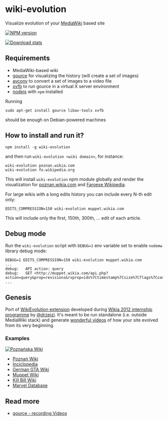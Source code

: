 wiki-evolution
==============

Visualize evolution of your [MediaWiki](https://www.mediawiki.org/wiki/MediaWiki) based site

[![NPM version](https://badge.fury.io/js/wiki-evolution.png)](http://badge.fury.io/js/wiki-evolution)

[![Download stats](https://nodei.co/npm/wiki-evolution.png?downloads=true&downloadRank=true)](https://nodei.co/npm/wiki-evolution/)

## Requirements

* MediaWiki-based wiki
* [gource](https://github.com/acaudwell/Gource) for visualizing the history (will create a set of images)
* [avconv](http://libav.org/avconv.html) to convert a set of images to a video file
* [xvfb](http://www.x.org/releases/X11R7.6/doc/man/man1/Xvfb.1.xhtml) to run gource in a virtual X server environment
* [nodejs](https://github.com/joyent/node/wiki/Installing-Node.js-via-package-manager) with `npm` installed

Running

```
sudo apt-get install gource libav-tools xvfb
```

should be enough on Debian-powered machines

## How to install and run it?

```
npm install -g wiki-evolution
```

and then run `wiki-evolution <wiki domain>`, for instance:

```
wiki-evolution poznan.wikia.com
wiki-evolution fo.wikipedia.org
```

This will install `wiki-evolution` npm module globally
and render the visualization for [poznan.wikia.com](http://poznan.wikia.com) and [Faroese Wikipedia](http://fo.wikipedia.org).

For large wikis with a long edits history you can include every N-th edit only:

```
EDITS_COMPRESSION=150 wiki-evolution muppet.wikia.com
```

This will include only the first, 150th, 300th, ... edit of each article.

## Debug mode

Run the `wiki-evolution` script with `DEBUG=1` env variable set to enable `nodemw` library debug mode:

```
DEBUG=1 EDITS_COMPRESSION=150 wiki-evolution muppet.wikia.com
...
debug:   API action: query
debug:   GET <http://muppet.wikia.com/api.php?action=query&prop=revisions&rvprop=ids%7Ctimestamp%7Csize%7Cflags%7Ccomment%7Cuser&rvdir=newer&rvlimit=5000&titles=X&continue=&format=json>
...
```

## Genesis

Port of [WikiEvolution extension](https://github.com/Wikia/app/tree/dev/extensions/wikia/hacks/WikiEvolution)
developed during [Wikia 2012 internship programme](http://community.wikia.com/wiki/User_blog:Macbre/Awesome_Projects_from_our_Interns)
by [@drzejzi](https://github.com/Drzejzi). It's meant to be run standalone (i.e. outside MediaWiki stack) and generate
[wonderful videos](https://www.youtube.com/watch?v=QE32HghV8-I) of how your site evolved from its very beginning.

### Examples

[![Poznańska Wiki](http://vignette3.wikia.nocookie.net/poznan/images/6/61/WikiEvolution_-_Pozna%C5%84ska_Wiki_2015/revision/latest?path-prefix=pl)](https://www.youtube.com/watch?v=9Lyk1IxvFaw)



* [Poznań Wiki](http://www.youtube.com/watch?v=QE32HghV8-I)
* [Inciclopedia](http://www.youtube.com/watch?v=-AsGVA3HlSU)
* [German GTA Wiki](http://www.youtube.com/watch?v=a3NbIf3i36g)
* [Muppet Wiki](http://www.youtube.com/watch?v=P-ciO2CcIq0)
* [Kill Bill Wiki](http://www.youtube.com/watch?v=Xbhg1NDIQMs)
* [Marvel Database](http://www.youtube.com/watch?v=l6tggAc8aVM)

## Read more

* [gource - recording Videos](http://code.google.com/p/gource/wiki/Videos)
